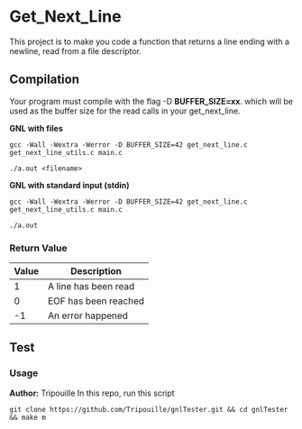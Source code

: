 # Get_Next_Line
This project is to make you code a function that returns a line ending with a newline, read from a file descriptor.

## Compilation
Your program must compile with the flag -D **BUFFER_SIZE=xx**. which will be used as the buffer size for the read calls in your get_next_line.

**GNL with files**
```
gcc -Wall -Wextra -Werror -D BUFFER_SIZE=42 get_next_line.c get_next_line_utils.c main.c
```
```
./a.out <filename>
```

**GNL with standard input (stdin)**
```
gcc -Wall -Wextra -Werror -D BUFFER_SIZE=42 get_next_line.c get_next_line_utils.c main.c
```
```
./a.out
```

### Return Value

| Value | Description |
----|---- 
| 1 | A line has been read |
| 0 | EOF has been reached |
| -1| An error happened    |

## Test
### Usage
**Author:** Tripouille
In this repo, run this script
```
git clone https://github.com/Tripouille/gnlTester.git && cd gnlTester && make m
```
